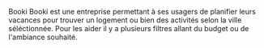  Booki
 Booki est une entreprise permettant à ses usagers de planifier leurs vacances pour trouver un logement ou bien des activités selon la ville séléctionnée.
 Pour les aider il y a plusieurs filtres allant du budget ou de l'ambiance souhaité. 
